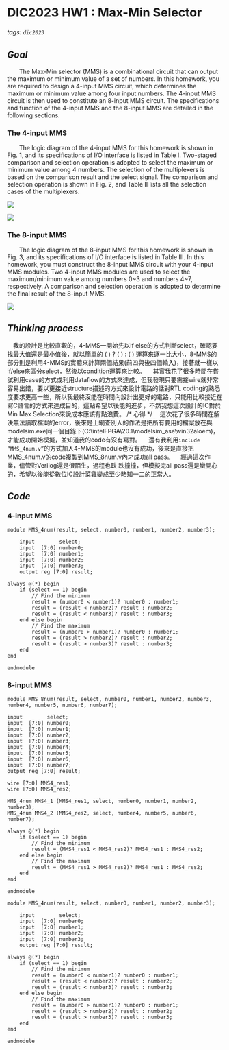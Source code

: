 # DIC2023 HW1 : Max-Min Selector
###### tags: `dic2023`

## ***Goal***
&emsp;&emsp;The Max-Min selector (MMS) is a combinational circuit that can output the maximum or minimum value of a set of numbers. In this homework, you are required to design a 4-input MMS circuit, which determines the maximum or minimum value among four input numbers. The 4-input MMS circuit is then used to constitute an 8-input MMS circuit. The specifications and function of the 4-input MMS and the 8-input MMS are detailed in the following sections. 

### **The 4-input MMS**
&emsp;&emsp;The logic diagram of the 4-input MMS for this homework is shown in Fig. 1, and its specifications of I/O interface is listed in Table I. Two-staged comparison and selection operation is adopted to select the maximum or minimum value among 4 numbers. The selection of the multiplexers is based on the comparison result and the select signal. The comparison and selection operation is shown in Fig. 2, and Table II lists all the selection cases of the multiplexers.

![](https://i.imgur.com/0oHliw5.png)

![](https://i.imgur.com/wD0TUYS.png)

### **The 8-input MMS**
&emsp;&emsp;The logic diagram of the 8-input MMS for this homework is shown in Fig. 3, 
and its specifications of I/O interface is listed in Table III. In this homework, you must construct the 8-input MMS circuit with your 4-input MMS modules. Two 4-input MMS modules are used to select the maximum/minimum value among numbers 0~3 and numbers 4~7, respectively. A comparison and selection operation is adopted to determine the final result of the 8-input MMS. 

![](https://i.imgur.com/yfq8Rys.png)

## ***Thinking process***
&emsp;我的設計是比較直觀的，4-MMS一開始先以if else的方式判斷select，確認要找最大值還是最小值後，就以簡單的 ( ) ? ( ) : ( ) 運算來逐一比大小，8-MMS的部分則是利用4-MMS的實體來計算兩個結果(前四與後四個輸入)，接著就一樣以if/else來區分select，然後以condition運算來比較。
&emsp;其實我花了很多時間在嘗試利用case的方式或利用dataflow的方式來達成，但我發現只要需接wire就非常容易出錯，要以更接近structure描述的方式來設計電路的話對RTL coding的熟悉度要求更高一些，所以我最終沒能在時間內設計出更好的電路，只能用比較接近在寫C語言的方式來達成目的，這點希望以後能夠進步，不然我想這次設計的IC對於Min Max Selection來說成本應該有點浪費。
/* 心得 */
&emsp;這次花了很多時間在解決無法讀取檔案的error，後來是上網查別人的作法是把所有要用的檔案放在與modelsim.exe同一個目錄下(C:\intelFPGA\20.1\modelsim_ase\win32aloem)，才能成功開始模擬，並知道我的code有沒有寫對。
&emsp;還有我利用`include “MMS_4num.v”`的方式加入4-MMS的module也沒有成功，後來是直接把MMS_4num.v的code複製到MMS_8num.v內才成功all pass。
&emsp;經過這次作業，儘管對Verilog還是很陌生，過程也跌 跌撞撞，但模擬完all pass還是蠻開心的，希望以後能從數位IC設計菜雞變成至少略知一二的正常人。

## ***Code***

### **4-input MMS**

```verilog=
module MMS_4num(result, select, number0, number1, number2, number3);

	input        select;
	input  [7:0] number0;
	input  [7:0] number1;
	input  [7:0] number2;
	input  [7:0] number3;
	output reg [7:0] result; 

always @(*) begin
    if (select == 1) begin
        // Find the minimum
		result = (number0 < number1)? number0 : number1;
		result = (result < number2)? result : number2;
		result = (result < number3)? result : number3;
    end else begin
        // Find the maximum
		result = (number0 > number1)? number0 : number1;
		result = (result > number2)? result : number2;
		result = (result > number3)? result : number3;
    end
end

endmodule
```
### 8-input MMS

```verilog=
module MMS_8num(result, select, number0, number1, number2, number3, number4, number5, number6, number7);

input        select;
input  [7:0] number0;
input  [7:0] number1;
input  [7:0] number2;
input  [7:0] number3;
input  [7:0] number4;
input  [7:0] number5;
input  [7:0] number6;
input  [7:0] number7;
output reg [7:0] result;

wire [7:0] MMS4_res1;
wire [7:0] MMS4_res2;

MMS_4num MMS4_1 (MMS4_res1, select, number0, number1, number2, number3); 
MMS_4num MMS4_2 (MMS4_res2, select, number4, number5, number6, number7);  

always @(*) begin 
	if (select == 1) begin
        // Find the minimum
		result = (MMS4_res1 < MMS4_res2)? MMS4_res1 : MMS4_res2;
    end else begin
        // Find the maximum
		result = (MMS4_res1 > MMS4_res2)? MMS4_res1 : MMS4_res2;
    end
end

endmodule

module MMS_4num(result, select, number0, number1, number2, number3);

	input        select;
	input  [7:0] number0;
	input  [7:0] number1;
	input  [7:0] number2;
	input  [7:0] number3;
	output reg [7:0] result; 

always @(*) begin
    if (select == 1) begin
        // Find the minimum
		result = (number0 < number1)? number0 : number1;
		result = (result < number2)? result : number2;
		result = (result < number3)? result : number3;
    end else begin
        // Find the maximum
		result = (number0 > number1)? number0 : number1;
		result = (result > number2)? result : number2;
		result = (result > number3)? result : number3;
    end
end

endmodule

```
